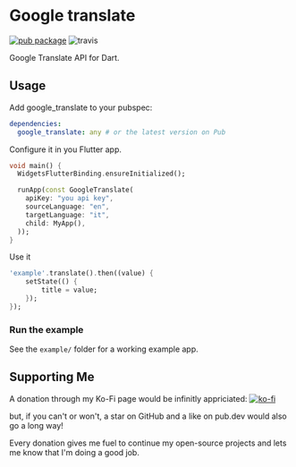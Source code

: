 # Google translate

[![pub package](https://img.shields.io/pub/v/google_translate.svg)](https://pub.dartlang.org/packages/google_translate) ![travis](https://api.travis-ci.com/lpongetti/google_translate.svg?branch=master)

Google Translate API for Dart.

## Usage

Add google_translate to your pubspec:

```yaml
dependencies:
  google_translate: any # or the latest version on Pub
```

Configure it in you Flutter app.

```dart
void main() {
  WidgetsFlutterBinding.ensureInitialized();

  runApp(const GoogleTranslate(
    apiKey: "you api key",
    sourceLanguage: "en",
    targetLanguage: "it",
    child: MyApp(),
  ));
}
```

Use it

```dart
'example'.translate().then((value) {
    setState(() {
        title = value;
    });
});
```

### Run the example

See the `example/` folder for a working example app.

## Supporting Me

A donation through my Ko-Fi page would be infinitly appriciated:
[![ko-fi](https://ko-fi.com/img/githubbutton_sm.svg)](https://ko-fi.com/lorenzopongetti)

but, if you can't or won't, a star on GitHub and a like on pub.dev would also go a long way!

Every donation gives me fuel to continue my open-source projects and lets me know that I'm doing a good job.
